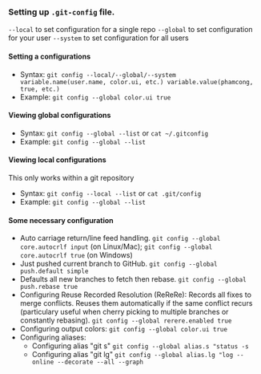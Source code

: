 [//]: # (Ref to Codeschool_Mastering-Github) 
### Setting up ``.git-config`` file.
``--local`` to set configuration for a single repo
``--global`` to set configuration for your user
``--system`` to set configuration for all users

#### Setting a configurations
+ Syntax: ``git config --local/--global/--system variable.name(user.name, color.ui, etc.) variable.value(phamcong, true, etc.)``
+ Example: ``git config --global color.ui true``

#### Viewing global configurations
+ Syntax: ``git config --global --list`` or ``cat ~/.gitconfig``
+ Example: ``git config --global --list``

#### Viewing local configurations
This only works within a git repository
+ Syntax: ``git config --local --list`` or ``cat .git/config``
+ Example: ``git config --global --list``

#### Some necessary configuration
+ Auto carriage return/line feed handling.
  ``git config --global core.autocrlf input`` (on Linux/Mac); ``git config --global core.autocrlf true`` (on Windows)
+ Just pushed current branch to GitHub.
  ``git config --global push.default simple``
+ Defaults all new branches to fetch then rebase.
  ``git config --global push.rebase true``
+ Configuring Reuse Recorded Resolution (ReReRe): Records all fixes to merge conflicts. Reuses them automatically if the same conflict recurs (particulary useful when cherry picking to multiple branches or constantly rebasing).
  ``git config --global rerere.enabled true``
+ Configuring output colors:
  ``git config --global color.ui true``
+ Configuring aliases:
    - Configuring alias "git s" ``git config --global alias.s "status -s``
    - Configuring alias "git lg"  ``git config --global alias.lg "log --online --decorate --all --graph``
